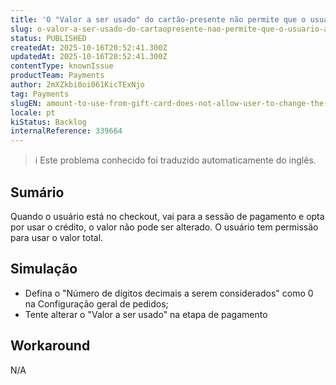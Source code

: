 ```yaml
---
title: 'O "Valor a ser usado" do cartão-presente não permite que o usuário altere o valor quando a moeda não tem decimais'
slug: o-valor-a-ser-usado-do-cartaopresente-nao-permite-que-o-usuario-altere-o-valor-quando-a-moeda-nao-tem-decimais
status: PUBLISHED
createdAt: 2025-10-16T20:52:41.300Z
updatedAt: 2025-10-16T20:52:41.300Z
contentType: knownIssue
productTeam: Payments
author: 2mXZkbi0oi061KicTExNjo
tag: Payments
slugEN: amount-to-use-from-gift-card-does-not-allow-user-to-change-the-value-when-the-currency-doesnt-have-decimals
locale: pt
kiStatus: Backlog
internalReference: 339664
---
```


>ℹ️ Este problema conhecido foi traduzido automaticamente do inglês.

## Sumário


Quando o usuário está no checkout, vai para a sessão de pagamento e opta por usar o crédito, o valor não pode ser alterado. O usuário tem permissão para usar o valor total.
## Simulação



- Defina o "Número de dígitos decimais a serem considerados" como 0 na Configuração geral de pedidos;
- Tente alterar o "Valor a ser usado" na etapa de pagamento
## Workaround


N/A


